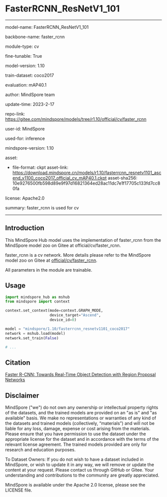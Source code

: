 # FasterRCNN_ResNetV1_101

---

model-name: FasterRCNN_ResNetV1_101

backbone-name: faster_rcnn

module-type: cv

fine-tunable: True

model-version: 1.10

train-dataset: coco2017

evaluation: mAP40.1

author: MindSpore team

update-time: 2023-2-17

repo-link: <https://gitee.com/mindspore/models/tree/r1.10/official/cv/faster_rcnn>

user-id: MindSpore

used-for: inference

mindspore-version: 1.10

asset:

-
    file-format: ckpt
    asset-link: <https://download.mindspore.cn/models/r1.10/fasterrcnn_resnetv1101_ascend_v1100_coco2017_official_cv_mAP40.1.ckpt>
    asset-sha256: 10e9276500fb598d89e9f97d16821364ed28ac11dc7e1f17705c133fd7cc80fa

license: Apache2.0

summary: faster_rcnn is used for cv

---

## Introduction

This MindSpore Hub model uses the implementation of faster_rcnn from the MindSpore model zoo on Gitee at official/cv/faster_rcnn.

faster_rcnn is a cv network. More details please refer to the MindSpore model zoo on Gitee at [official/cv/faster_rcnn](https://gitee.com/mindspore/models/blob/r1.10/official/cv/faster_rcnn/README.md).

All parameters in the module are trainable.

## Usage

```python
import mindspore_hub as mshub
from mindspore import context

context.set_context(mode=context.GRAPH_MODE,
                    device_target="Ascend",
                    device_id=0)

model = "mindspore/1.10/fasterrcnn_resnetv1101_coco2017"
network = mshub.load(model)
network.set_train(False)

# ...
```

## Citation

[Faster R-CNN: Towards Real-Time Object Detection with Region Proposal Networks](https://arxiv.org/pdf/1506.01497.pdf)

## Disclaimer

MindSpore ("we") do not own any ownership or intellectual property rights of the datasets, and the trained models are provided on an "as is" and "as available" basis. We make no representations or warranties of any kind of the datasets and trained models (collectively, “materials”) and will not be liable for any loss, damage, expense or cost arising from the materials. Please ensure that you have permission to use the dataset under the appropriate license for the dataset and in accordance with the terms of the relevant license agreement. The trained models provided are only for research and education purposes.

To Dataset Owners: If you do not wish to have a dataset included in MindSpore, or wish to update it in any way, we will remove or update the content at your request. Please contact us through GitHub or Gitee. Your understanding and contributions to the community are greatly appreciated.

MindSpore is available under the Apache 2.0 license, please see the LICENSE file.
